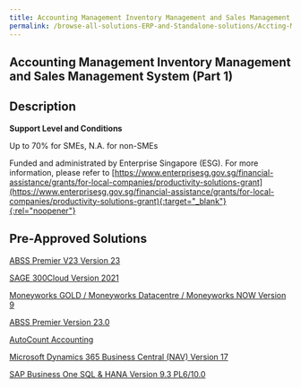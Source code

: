 ```yaml
---
title: Accounting Management Inventory Management and Sales Management System (Part 1)
permalink: /browse-all-solutions-ERP-and-Standalone-solutions/Accting-Mgmt--Inventory-Mgmt-and-Sales-Mgmt-System--Part-1-
---
```


## Accounting Management Inventory Management and Sales Management System (Part 1)
## Description

**Support Level and Conditions**

Up to 70% for SMEs, N.A. for non-SMEs

Funded and administrated by Enterprise Singapore (ESG). For more information, please refer to
[https://www.enterprisesg.gov.sg/financial-assistance/grants/for-local-companies/productivity-solutions-grant](https://www.enterprisesg.gov.sg/financial-assistance/grants/for-local-companies/productivity-solutions-grant){:target="_blank"}{:rel="noopener"}

## Pre-Approved Solutions

<a href='/productivity-solutions-grant/solutionrepo/solution13' target='_blank'>ABSS Premier V23 Version 23 </a><br>

<a href='/productivity-solutions-grant/solutionrepo/solution65' target='_blank'>SAGE 300Cloud Version 2021</a><br>

<a href='/productivity-solutions-grant/solutionrepo/solution95' target='_blank'>Moneyworks GOLD / Moneyworks Datacentre / Moneyworks NOW Version 9</a><br>

<a href='/productivity-solutions-grant/solutionrepo/solution133' target='_blank'>ABSS Premier Version 23.0</a><br>

<a href='/productivity-solutions-grant/solutionrepo/solution187' target='_blank'>AutoCount Accounting</a><br>

<a href='/productivity-solutions-grant/solutionrepo/solution433' target='_blank'>Microsoft Dynamics 365 Business Central (NAV) Version 17</a><br>

<a href='/productivity-solutions-grant/solutionrepo/solution611' target='_blank'>SAP Business One SQL & HANA Version 9.3 PL6/10.0</a><br>

